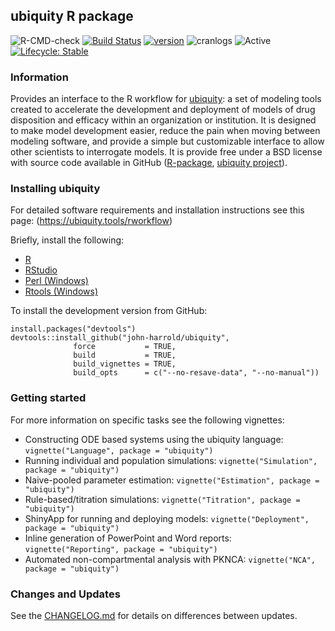 ## ubiquity R package

![R-CMD-check](https://github.com/john-harrold/ubiquity/workflows/R-CMD-check/badge.svg)
[![Build Status](https://travis-ci.com/john-harrold/ubiquity.svg?branch=master)](https://travis-ci.com/john-harrold/ubiquity)
[![version](https://www.r-pkg.org/badges/version/ubiquity)](https://CRAN.R-project.org/package=ubiquity)
![cranlogs](https://cranlogs.r-pkg.org/badges/ubiquity) 
![Active](https://www.repostatus.org/badges/latest/active.svg)
[![Lifecycle: Stable](https://img.shields.io/badge/lifecycle-stable-brightgreen.svg)](https://www.tidyverse.org/lifecycle/#stable)

### Information 

Provides an interface to the R workflow for [ubiquity](<https://ubiquity.tools/rworkflow>): a set of modeling tools created to accelerate the development and deployment of models of drug disposition and efficacy within an organization or institution. It is designed to make model development easier, reduce the pain when moving between modeling software, and provide a simple but customizable interface to allow other scientists to interrogate models. It is provide free under a BSD license with source code available in GitHub ([R-package](https://github.com/john-harrold/ubiquity), [ubiquity project](https://github.com/john-harrold/ubiquity-pkpd)). 


### Installing ubiquity

For detailed software requirements and installation instructions see this page:
(<https://ubiquity.tools/rworkflow>)

Briefly, install the following:

* [R](<https://cran.r-project.org>)
* [RStudio](<https://rstudio.com/products/rstudio/download/>)
* [Perl (Windows)](<http://strawberryperl.com/>)
* [Rtools (Windows)](<https://cran.r-project.org/bin/windows/Rtools/>)

To install the development version from GitHub:
```
install.packages("devtools") 
devtools::install_github("john-harrold/ubiquity",                                       
              force           = TRUE,
              build           = TRUE, 
              build_vignettes = TRUE,
              build_opts      = c("--no-resave-data", "--no-manual"))
```

### Getting started

For more information on specific tasks see the following vignettes: 

* Constructing ODE based systems using the ubiquity language: ``vignette("Language", package = "ubiquity")``
* Running individual and population simulations: ``vignette("Simulation", package = "ubiquity")``
* Naive-pooled parameter estimation: ``vignette("Estimation", package = "ubiquity")``
* Rule-based/titration simulations: ``vignette("Titration", package = "ubiquity")``
* ShinyApp for running and deploying models: ``vignette("Deployment", package = "ubiquity")``
* Inline generation of PowerPoint and Word reports: ``vignette("Reporting", package = "ubiquity")``
* Automated non-compartmental analysis with PKNCA: ``vignette("NCA", package = "ubiquity")``

### Changes and Updates
See the 
[CHANGELOG.md](https://github.com/john-harrold/ubiquity-pkpd/blob/master/ubiquity_template/CHANGELOG.md) for details on differences between updates.

